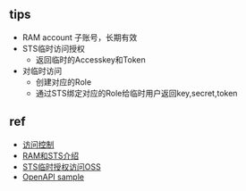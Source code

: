 
## tips
+ RAM account 子账号，长期有效
+ STS临时访问授权
    - 返回临时的Accesskey和Token
+ 对临时访问
    - 创建对应的Role
    - 通过STS绑定对应的Role给临时用户返回key,secret,token
## ref

+ [访问控制](https://help.aliyun.com/product/28625.html?spm=a2c4g.750001.list.298.7b417b13rzqHYp)
+ [RAM和STS介绍](https://help.aliyun.com/document_detail/102082.html?spm=a2c4g.11186623.6.692.5f853315OHeOJC)
+ [STS临时授权访问OSS](https://help.aliyun.com/document_detail/100624.html?spm=a2c4g.11186623.6.694.727a71d9nSPj74)
+ [OpenAPI sample](https://api.aliyun.com/?spm=a2c4g.11186623.2.10.793016abprD2U3#/?product=Ram&version=2015-05-01&api=AddUserToGroup&tab=DEMO&lang=JAVA)